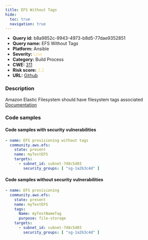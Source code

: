 ```yaml
---
title: EFS Without Tags
hide:
  toc: true
  navigation: true
---
```


<style>
  .highlight .hll {
    background-color: #ff171742;
  }
  .md-content {
    max-width: 1100px;
    margin: 0 auto;
  }
</style>

-   **Query id:** b8a9852c-9943-4973-b8d5-77dae9352851
-   **Query name:** EFS Without Tags
-   **Platform:** Ansible
-   **Severity:** <span style="color:#edd57e">Low</span>
-   **Category:** Build Process
-   **CWE:** <a href="https://cwe.mitre.org/data/definitions/311.html" onclick="newWindowOpenerSafe(event, 'https://cwe.mitre.org/data/definitions/311.html')">311</a>
-   **Risk score:** <span style="color:#edd57e">3.2</span>
-   **URL:** [Github](https://github.com/Checkmarx/kics/tree/master/assets/queries/ansible/aws/efs_without_tags)

### Description
Amazon Elastic Filesystem should have filesystem tags associated<br>
[Documentation](https://docs.ansible.com/ansible/latest/collections/community/aws/efs_module.html)

### Code samples
#### Code samples with security vulnerabilities
```yaml title="Positive test num. 1 - yaml file" hl_lines="2"
- name: EFS provisioning without tags
  community.aws.efs:
    state: present
    name: myTestEFS
    targets:
      - subnet_id: subnet-748c5d03
        security_groups: [ "sg-1a2b3c4d" ]

```


#### Code samples without security vulnerabilities
```yaml title="Negative test num. 1 - yaml file"
- name: EFS provisioning
  community.aws.efs:
    state: present
    name: myTestEFS
    tags:
      Name: myTestNameTag
      purpose: file-storage
    targets:
      - subnet_id: subnet-748c5d03
        security_groups: [ "sg-1a2b3c4d" ]

```

